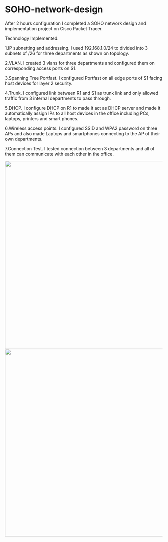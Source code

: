 # SOHO-network-design
After 2 hours configuration I completed a SOHO network design and implementation project on Cisco Packet Tracer.

Technology Implemented:

1.IP subnetting and addressing. I used 192.168.1.0/24 to divided into 3 subnets of /26 for three departments as shown on topology.

2.VLAN. I created 3 vlans for three departments and configured them on corresponding access ports on S1.

3.Spanning Tree Portfast. I configured Portfast on all edge ports of S1 facing host devices for layer 2 security.

4.Trunk. I configured link between R1 and S1 as trunk link and only allowed traffic from 3 internal departments to pass through.

5.DHCP. I configure DHCP on R1 to made it act as DHCP server and made it automatically assign IPs to all host devices in the office including PCs, laptops, printers and smart phones.

6.Wireless access points. I configured SSID and WPA2 password on three APs and also made Laptops and smartphones connecting to the AP of their own departments.

7.Connection Test. I tested connection between 3 departments and all of them can communicate with each other in the office.

<img src="https://github.com/Neyko666/SOHO-network-design/assets/171580092/fe4225c5-47d6-467e-89b9-6590501bdbd2" width="600">
<img src="https://github.com/Neyko666/SOHO-network-design/assets/171580092/fe4225c5-4" width="600" style="display: block; margin-left: auto; margin-right: auto;">



